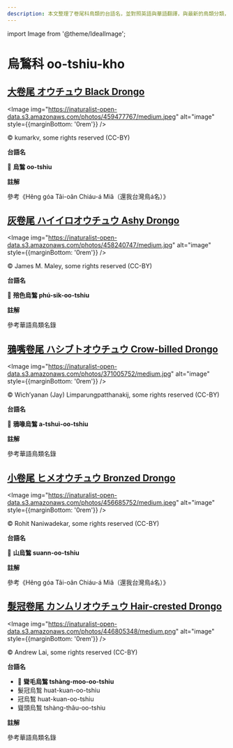```yaml
---
description: 本文整理了卷尾科鳥類的台語名，並對照英語與華語翻譯，與最新的鳥類分類，期待能夠供未來的台語鳥類圖鑑當作參考
---
```


import Image from '@theme/IdealImage';

# 烏鶖科 oo-tshiu-kho

## [大卷尾 オウチュウ Black Drongo](https://ebird.org/species/bladro1)

<Image img="https://inaturalist-open-data.s3.amazonaws.com/photos/459477767/medium.jpeg" alt="image" style={{marginBottom: '0rem'}} />

<div className="image-caption">
© kumarkv, some rights reserved (CC-BY)
</div>

**台語名**

🎯 **烏鶖 oo-tshiu**

**註解**

參考《Hêng góa Tâi-oân Chiáu-á Miâ（還我台灣鳥á名）》


## [灰卷尾 ハイイロオウチュウ Ashy Drongo](https://ebird.org/species/ashdro1)

<Image img="https://inaturalist-open-data.s3.amazonaws.com/photos/458240747/medium.jpg" alt="image" style={{marginBottom: '0rem'}} />

<div className="image-caption">
© James M. Maley, some rights reserved (CC-BY)
</div>

**台語名**

🎯 **殕色烏鶖 phú-sik-oo-tshiu**


**註解**

參考華語鳥類名錄

## [鴉嘴卷尾 ハシブトオウチュウ Crow-billed Drongo](https://ebird.org/species/crbdro1)

<Image img="https://inaturalist-open-data.s3.amazonaws.com/photos/371005752/medium.jpg" alt="image" style={{marginBottom: '0rem'}} />

<div className="image-caption">
© Wich’yanan (Jay) Limparungpatthanakij, some rights reserved (CC-BY)
</div>

**台語名**

🎯 **鴉喙烏鶖 a-tshuì-oo-tshiu**

**註解**

參考華語鳥類名錄

## [小卷尾 ヒメオウチュウ Bronzed Drongo](https://ebird.org/species/brodro1)

<Image img="https://inaturalist-open-data.s3.amazonaws.com/photos/456685752/medium.jpeg" alt="image" style={{marginBottom: '0rem'}} />

<div className="image-caption">
© Rohit Naniwadekar, some rights reserved (CC-BY)
</div>

**台語名**

🎯 **山烏鶖 suann-oo-tshiu**

**註解**

參考《Hêng góa Tâi-oân Chiáu-á Miâ（還我台灣鳥á名）》


## [髮冠卷尾 カンムリオウチュウ Hair-crested Drongo](https://ebird.org/species/hacdro1)

<Image img="https://inaturalist-open-data.s3.amazonaws.com/photos/446805348/medium.png" alt="image" style={{marginBottom: '0rem'}} />

<div className="image-caption">
© Andrew Lai, some rights reserved (CC-BY)
</div>

**台語名**

- 🎯 **聳毛烏鶖 tshàng-moo-oo-tshiu**
- 髮冠烏鶖 huat-kuan-oo-tshiu
- 冠烏鶖 huat-kuan-oo-tshiu
- 聳頭烏鶖 tshàng-thâu-oo-tshiu

**註解**

參考華語鳥類名錄
